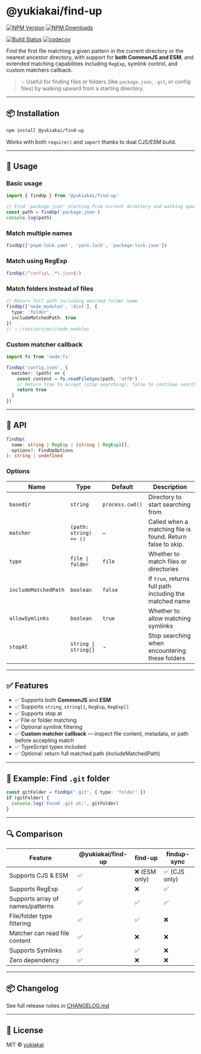 # @yukiakai/find-up

[![NPM Version][npm-version-image]][npm-url]
[![NPM Downloads][npm-downloads-image]][npm-downloads-url]

[![Build Status][github-build-url]][github-url]
[![codecov][codecov-image]][codecov-url]

Find the first file matching a given pattern in the current directory or the nearest ancestor directory, with support for **both CommonJS and ESM**, and extended matching capabilities including `RegExp`, symlink control, and custom matchers callback.

> 💡 Useful for finding files or folders (like `package.json`, `.git`, or config files) by walking upward from a starting directory.

---

## 📦 Installation

```bash
npm install @yukiakai/find-up
```

Works with both `require()` and `import` thanks to dual CJS/ESM build.

---

## 🚀 Usage

### Basic usage

```ts
import { findUp } from '@yukiakai/find-up'

// Find 'package.json' starting from current directory and walking upward
const path = findUp('package.json')
console.log(path)
```

### Match multiple names

```ts
findUp(['pnpm-lock.yaml', 'yarn.lock', 'package-lock.json'])
```

### Match using RegExp

```ts
findUp(/^config\..*\.json$/)
```

### Match folders instead of files

```ts
// Return full path including matched folder name
findUp(['node_modules', 'dist'], {
  type: 'folder',
  includeMatchedPath: true
})
// → /root/project/node_modules
```

### Custom matcher callback

```ts
import fs from 'node:fs'

findUp('config.json', {
  matcher: (path) => {
    const content = fs.readFileSync(path, 'utf8')
	// Return true to accept (stop searching), false to continue searching.
    return true
  }
})
```

---

## 🧠 API

```ts
findUp(
  name: string | RegExp | (string | RegExp)[],
  options?: FindUpOptions
): string | undefined
```

### Options

| Name                 | Type                              | Default             | Description                                                 |
|----------------------|-----------------------------------|---------------------|-------------------------------------------------------------|
| `basedir`            | `string`                          | `process.cwd()`     | Directory to start searching from                           |
| `matcher`            | `(path: string) => ()`            | –                   | Called when a matching file is found. Return false to skip. |
| `type`               | `file \| folder`                  | `file`              | Whether to match files or directories                       |
| `includeMatchedPath` | `boolean`                         | `false`             | If `true`, returns full path including the matched name     |
| `allowSymlinks`      | `boolean`                         | `true`              | Whether to allow matching symlinks                          |
| `stopAt`             | `string \| string[]`              | -                   | Stop searching when encountering these folders              |

---

## ✅ Features

- ✅ Supports both **CommonJS** and **ESM**
- ✅ Supports `string`, `string[]`, `RegExp`, `RegExp[]`
- ✅ Supports stop at
- ✅ File or folder matching
- ✅ Optional symlink filtering
- ✅ **Custom matcher callback** — inspect file content, metadata, or path before accepting match
- ✅ TypeScript types included
- ✅ Optional: return full matched path (includeMatchedPath)



---

## 🧪 Example: Find `.git` folder

```ts
const gitFolder = findUp('.git', { type: 'folder' })
if (gitFolder) {
  console.log('Found .git at:', gitFolder)
}
```

---

## 🔍 Comparison

| Feature                            | @yukiakai/find-up | find-up       | findup-sync   |
|------------------------------------|-------------------|---------------|---------------|
| Supports CJS & ESM                 | ✅                | ❌ (ESM only) | ✅ (CJS only) |
| Supports RegExp                    | ✅                | ❌            | ✅            |
| Supports array of names/patterns   | ✅                | ✅            | ✅            |
| File/folder type filtering         | ✅                | ✅            | ❌            |
| Matcher can read file content      | ✅                | ❌            | ❌            |
| Supports Symlinks                  | ✅                | ✅            | ❌            |
| Zero dependency                    | ✅                | ❌            | ❌            |


---

## 📦 Changelog

See full release notes in [CHANGELOG.md][changelog-url]

---

## 📜 License

MIT © [yukiakai](https://github.com/yukiakai212)

[npm-downloads-image]: https://badgen.net/npm/dm/@yukiakai/find-up
[npm-downloads-url]: https://www.npmjs.com/package/@yukiakai/find-up
[npm-url]: https://www.npmjs.com/package/@yukiakai/find-up
[npm-version-image]: https://badgen.net/npm/v/@yukiakai/find-up
[github-build-url]: https://github.com/yukiakai212/find-up/actions/workflows/build.yml/badge.svg
[github-url]: https://github.com/yukiakai212/find-up/
[codecov-image]: https://codecov.io/gh/yukiakai212/find-up/branch/main/graph/badge.svg
[codecov-url]: https://codecov.io/gh/yukiakai212/find-up
[changelog-url]: https://github.com/yukiakai212/find-up/blob/main/CHANGELOG.md

